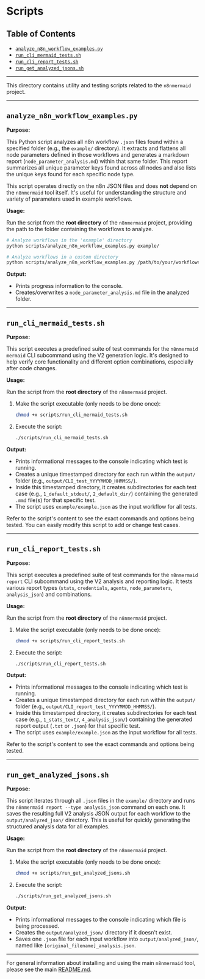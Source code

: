 # Scripts

## Table of Contents

- [`analyze_n8n_workflow_examples.py`](#analyze_n8n_workflow_examplespy)
- [`run_cli_mermaid_tests.sh`](#run_cli_mermaid_testssh)
- [`run_cli_report_tests.sh`](#run_cli_report_testssh)
- [`run_get_analyzed_jsons.sh`](#run_get_analyzed_jsonssh)

---

This directory contains utility and testing scripts related to the `n8nmermaid` project.

---

## `analyze_n8n_workflow_examples.py`

**Purpose:**

This Python script analyzes all n8n workflow `.json` files found within a specified folder (e.g., the `example/` directory). It extracts and flattens all node parameters defined in those workflows and generates a markdown report (`node_parameter_analysis.md`) within that same folder. This report summarizes all unique parameter keys found across all nodes and also lists the unique keys found for each specific node type.

This script operates directly on the n8n JSON files and does **not** depend on the `n8nmermaid` tool itself. It's useful for understanding the structure and variety of parameters used in example workflows.

**Usage:**

Run the script from the **root directory** of the `n8nmermaid` project, providing the path to the folder containing the workflows to analyze.

```bash
# Analyze workflows in the 'example' directory
python scripts/analyze_n8n_workflow_examples.py example/

# Analyze workflows in a custom directory
python scripts/analyze_n8n_workflow_examples.py /path/to/your/workflows/
```

**Output:**

- Prints progress information to the console.
- Creates/overwrites a `node_parameter_analysis.md` file in the analyzed folder.

---

## `run_cli_mermaid_tests.sh`

**Purpose:**

This script executes a predefined suite of test commands for the `n8nmermaid mermaid` CLI subcommand using the V2 generation logic. It's designed to help verify core functionality and different option combinations, especially after code changes.

**Usage:**

Run the script from the **root directory** of the `n8nmermaid` project.

1.  Make the script executable (only needs to be done once):
    ```bash
    chmod +x scripts/run_cli_mermaid_tests.sh
    ```
2.  Execute the script:
    ```bash
    ./scripts/run_cli_mermaid_tests.sh
    ```

**Output:**

- Prints informational messages to the console indicating which test is running.
- Creates a unique timestamped directory for each run within the `output/` folder (e.g., `output/CLI_test_YYYYMMDD_HHMMSS/`).
- Inside this timestamped directory, it creates subdirectories for each test case (e.g., `1_default_stdout/`, `2_default_dir/`) containing the generated `.mmd` file(s) for that specific test.
- The script uses `example/example.json` as the input workflow for all tests.

Refer to the script's content to see the exact commands and options being tested. You can easily modify this script to add or change test cases.

---

## `run_cli_report_tests.sh`

**Purpose:**

This script executes a predefined suite of test commands for the `n8nmermaid report` CLI subcommand using the V2 analysis and reporting logic. It tests various report types (`stats`, `credentials`, `agents`, `node_parameters`, `analysis_json`) and combinations.

**Usage:**

Run the script from the **root directory** of the `n8nmermaid` project.

1.  Make the script executable (only needs to be done once):
    ```bash
    chmod +x scripts/run_cli_report_tests.sh
    ```
2.  Execute the script:
    ```bash
    ./scripts/run_cli_report_tests.sh
    ```

**Output:**

- Prints informational messages to the console indicating which test is running.
- Creates a unique timestamped directory for each run within the `output/` folder (e.g., `output/CLI_report_test_YYYYMMDD_HHMMSS/`).
- Inside this timestamped directory, it creates subdirectories for each test case (e.g., `1_stats_text/`, `4_analysis_json/`) containing the generated report output (`.txt` or `.json`) for that specific test.
- The script uses `example/example.json` as the input workflow for all tests.

Refer to the script's content to see the exact commands and options being tested.

---

## `run_get_analyzed_jsons.sh`

**Purpose:**

This script iterates through all `.json` files in the `example/` directory and runs the `n8nmermaid report --type analysis_json` command on each one. It saves the resulting full V2 analysis JSON output for each workflow to the `output/analyzed_json/` directory. This is useful for quickly generating the structured analysis data for all examples.

**Usage:**

Run the script from the **root directory** of the `n8nmermaid` project.

1.  Make the script executable (only needs to be done once):
    ```bash
    chmod +x scripts/run_get_analyzed_jsons.sh
    ```
2.  Execute the script:
    ```bash
    ./scripts/run_get_analyzed_jsons.sh
    ```

**Output:**

- Prints informational messages to the console indicating which file is being processed.
- Creates the `output/analyzed_json/` directory if it doesn't exist.
- Saves one `.json` file for each input workflow into `output/analyzed_json/`, named like `[original_filename]_analysis.json`.

---

For general information about installing and using the main `n8nmermaid` tool, please see the main [README.md](../README.md).
